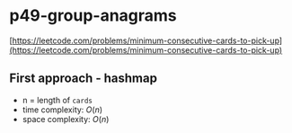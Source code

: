 # p49-group-anagrams
[https://leetcode.com/problems/minimum-consecutive-cards-to-pick-up](https://leetcode.com/problems/minimum-consecutive-cards-to-pick-up)

## First approach - hashmap

- n = length of `cards`
- time complexity: $O(n)$
- space complexity: $O(n)$